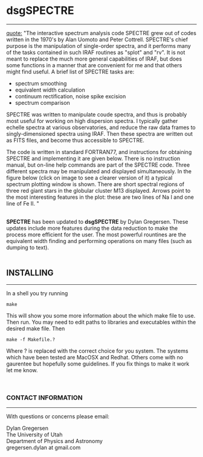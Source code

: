 # dsgSPECTRE
------------

[quote:](http://www.as.utexas.edu/~chris/spectre.html)
"The interactive spectrum analysis code SPECTRE grew out of codes written in the 1970's by Alan Uomoto and Peter Cottrell. SPECTRE's chief purpose is the manipulation of single-order spectra, and it performs many of the tasks contained in such IRAF routines as "splot" and "rv". It is not meant to replace the much more general capabilities of IRAF, but does some functions in a manner that are convenient for me and that others might find useful. A brief list of SPECTRE tasks are:

* spectrum smoothing
* equivalent width calculation
* continuum rectification, noise spike excision
* spectrum comparison

SPECTRE was written to manipulate coude spectra, and thus is probably most useful for working on high dispersion spectra. I typically gather echelle spectra at various observatories, and reduce the raw data frames to singly-dimensioned spectra using IRAF. Then these spectra are written out as FITS files, and become thus accessible to SPECTRE.

The code is written in standard FORTRAN77, and instructions for obtaining SPECTRE and implementing it are given below. There is no instruction manual, but on-line help commands are part of the SPECTRE code. Three different spectra may be manipulated and displayed simultaneously. In the figure below (click on image to see a clearer version of it) a typical spectrum plotting window is shown. There are short spectral regions of three red giant stars in the globular cluster M13 displayed. Arrows point to the most interesting features in the plot: these are two lines of Na I and one line of Fe II. 
" <br><br>


<b>SPECTRE</b> has been updated to <b>dsgSPECTRE</b> by Dylan Gregersen. These updates include more features during the data reduction to make the process more efficient for the user. The most powerful rountines are the equivalent width finding and performing operations on many files (such as dumping to text).
<br>
<br>

## INSTALLING
---------
In a shell you try running
    
	make

This will show you some more information about the which make file to use. Then run. You may need to edit paths to libraries and executables within the desired make file. Then

    make -f Makefile.?

Where ? is replaced with the correct choice for you system. The systems which have been tested are MacOSX and Redhat. Others come with no gaurentee but hopefully some guidelines. If you fix things to make it work let me know.

<br>

### CONTACT INFORMATION
----------------------
With questions or concerns please email:

Dylan Gregersen  
The University of Utah  
Department of Physics and Astronomy  
gregersen.dylan at gmail.com  


